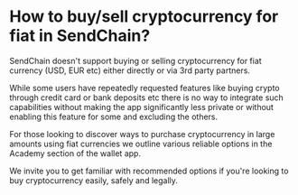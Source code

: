 # How to buy/sell cryptocurrency for fiat in SendChain?

SendChain doesn't support buying or selling cryptocurrency for fiat currency (USD, EUR etc) either directly or via 3rd party partners.

While some users have repeatedly requested features like buying crypto through credit card or bank deposits etc there is no way to integrate such capabilities without making the app significantly less private or without enabling this feature for some and excluding the others.

For those looking to discover ways to purchase cryptocurrency in large amounts using fiat currencies we outline various reliable options in the Academy section of the wallet app.

We invite you to get familiar with recommended options if you're looking to buy cryptocurrency easily, safely and legally.

